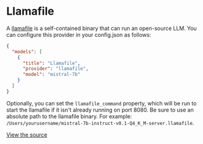 # Llamafile

A [llamafile](https://github.com/Mozilla-Ocho/llamafile#readme) is a self-contained binary that can run an open-source LLM. You can configure this provider in your config.json as follows:

```json title="~/.continue/config.json"
{
  "models": [
    {
      "title": "Llamafile",
      "provider": "llamafile",
      "model": "mistral-7b"
    }
  ]
}
```

Optionally, you can set the `llamafile_command` property, which will be run to start the llamafile if it isn't already running on port 8080. Be sure to use an absolute path to the llamafile binary. For example: `/Users/yourusername/mistral-7b-instruct-v0.1-Q4_K_M-server.llamafile`.

[View the source](https://github.com/trypear/pearai-submodule/blob/main/core/llm/llms/Llamafile.ts)
